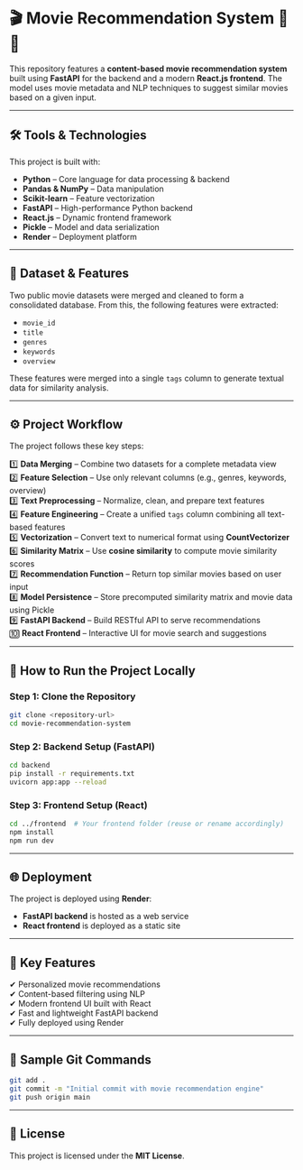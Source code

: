 # 🎬 **Movie Recommendation System** 🍿✨

This repository features a **content-based movie recommendation system** built using **FastAPI** for the backend and a modern **React.js frontend**. The model uses movie metadata and NLP techniques to suggest similar movies based on a given input.

---

## 🛠 **Tools & Technologies**

This project is built with:

- **Python** – Core language for data processing & backend  
- **Pandas & NumPy** – Data manipulation  
- **Scikit-learn** – Feature vectorization  
- **FastAPI** – High-performance Python backend  
- **React.js** – Dynamic frontend framework  
- **Pickle** – Model and data serialization  
- **Render** – Deployment platform

---

## 🎥 **Dataset & Features**

Two public movie datasets were merged and cleaned to form a consolidated database. From this, the following features were extracted:

- `movie_id`  
- `title`  
- `genres`  
- `keywords`  
- `overview`

These features were merged into a single `tags` column to generate textual data for similarity analysis.

---

## ⚙️ **Project Workflow**

The project follows these key steps:

1️⃣ **Data Merging** – Combine two datasets for a complete metadata view  
2️⃣ **Feature Selection** – Use only relevant columns (e.g., genres, keywords, overview)  
3️⃣ **Text Preprocessing** – Normalize, clean, and prepare text features  
4️⃣ **Feature Engineering** – Create a unified `tags` column combining all text-based features  
5️⃣ **Vectorization** – Convert text to numerical format using **CountVectorizer**  
6️⃣ **Similarity Matrix** – Use **cosine similarity** to compute movie similarity scores  
7️⃣ **Recommendation Function** – Return top similar movies based on user input  
8️⃣ **Model Persistence** – Store precomputed similarity matrix and movie data using Pickle  
9️⃣ **FastAPI Backend** – Build RESTful API to serve recommendations  
🔟 **React Frontend** – Interactive UI for movie search and suggestions  

---

## 🚀 **How to Run the Project Locally**

### Step 1: Clone the Repository
```bash
git clone <repository-url>
cd movie-recommendation-system
```

### Step 2: Backend Setup (FastAPI)
```bash
cd backend
pip install -r requirements.txt
uvicorn app:app --reload
```

### Step 3: Frontend Setup (React)
```bash
cd ../frontend  # Your frontend folder (reuse or rename accordingly)
npm install
npm run dev
```

---

## 🌐 **Deployment**

The project is deployed using **Render**:
- **FastAPI backend** is hosted as a web service
- **React frontend** is deployed as a static site

---

## 🎯 **Key Features**

✔ Personalized movie recommendations  
✔ Content-based filtering using NLP  
✔ Modern frontend UI built with React  
✔ Fast and lightweight FastAPI backend  
✔ Fully deployed using Render

---

## 📂 **Sample Git Commands**

```bash
git add .
git commit -m "Initial commit with movie recommendation engine"
git push origin main
```

---

## 📄 **License**

This project is licensed under the **MIT License**.
